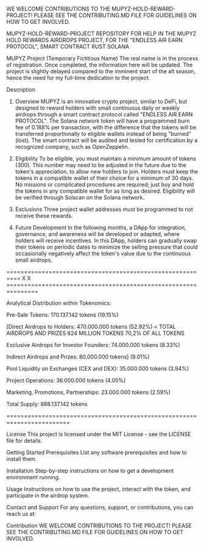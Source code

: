 WE WELCOME CONTRIBUTIONS TO THE MUPYZ-HOLD-REWARD-PROJECT! PLEASE SEE THE CONTRIBUTING.MD FILE FOR GUIDELINES ON HOW TO GET INVOLVED.

MUPYZ-HOLD-REWARD-PROJECT
REPOSITORY FOR HELP IN THE MUPYZ HOLD REWARDS AIRDROPS PROJECT, FOR THE "ENDLESS AIR EARN PROTOCOL", SMART CONTRACT RUST SOLANA

MUPYZ Project (Temporary Fictitious Name)
The real name is in the process of registration. Once completed, the information here will be updated. The project is slightly delayed compared to the imminent start of the alt season, hence the need for my full-time dedication to the project.

Description
1. Overview
MUPYZ is an innovative crypto project, similar to DeFi, but designed to reward holders with small continuous daily or weekly airdrops through a smart contract protocol called "ENDLESS AIR EARN PROTOCOL". The Solana network token will have a programmed burn fee of 0.188% per transaction, with the difference that the tokens will be transferred proportionally to eligible wallets instead of being "burned" (lost). The smart contract will be audited and tested for certification by a recognized company, such as OpenZeppelin.

2. Eligibility
To be eligible, you must maintain a minimum amount of tokens (300). This number may need to be adjusted in the future due to the token's appreciation, to allow new holders to join. Holders must keep the tokens in a compatible wallet of their choice for a minimum of 30 days. No missions or complicated procedures are required; just buy and hold the tokens in any compatible wallet for as long as desired. Eligibility will be verified through Solscan on the Solana network.

3. Exclusions
Three project wallet addresses must be programmed to not receive these rewards.

4. Future Development
In the following months, a DApp for integration, governance, and awareness will be developed or adapted, where holders will receive incentives. In this DApp, holders can gradually swap their tokens on periodic dates to minimize the selling pressure that could occasionally negatively affect the token's value due to the continuous small airdrops.



==========================================================   X   X   ===============================================================

Analytical Distribution within Tokenomics:


Pre-Sale Tokens: 170.137.142 tokens   (19.15%)


[Direct Airdrops to Holders: 470.000.000 tokens   (52.92%)    < TOTAL AIRDROPS AND PRIZES 624 MILLION TOKENS 70,2% OF ALL TOKENS

Exclusive Airdrops for Investor Founders: 74.000.000 tokens   (8.33%)

Indirect Airdrops and Prizes: 80.000.000 tokens]   (9.01%)


Pool Liquidity on Exchanges (CEX and DEX): 35.000.000 tokens   (3.94%)

Project Operations: 36.000.000 tokens   (4.05%)            

Marketing, Promotions, Partnerships: 23.000.000 tokens   (2.59%)

Total Supply: 888.137.142 tokens


========================================================================


License
This project is licensed under the MIT License - see the LICENSE file for details.

Getting Started
Prerequisites
List any software prerequisites and how to install them.

Installation
Step-by-step instructions on how to get a development environment running.

Usage
Instructions on how to use the project, interact with the token, and participate in the airdrop system.



Contact and Support
For any questions, support, or contributions, you can reach us at:




Contribution
WE WELCOME CONTRIBUTIONS TO THE PROJECT! PLEASE SEE THE CONTRIBUTING.MD FILE FOR GUIDELINES ON HOW TO GET INVOLVED.
